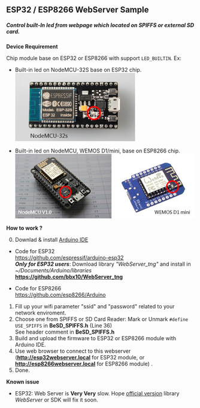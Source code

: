 ## ESP32 / ESP8266 WebServer Sample<br>
##### Control built-In led from webpage which located on SPIFFS or external SD card. #####

**Device Requirement**

Chip module base on ESP32 or ESP8266 with support `LED_BUILTIN`. Ex: 
- Built-in led on NodeMCU-32S base on ESP32 chip. <br>
![Image of ESP32](data/esp32base.jpg)

- Built-in led on NodeMCU, WEMOS D1/mini, base on ESP8266 chip.<br>
![Image of ESP8266](data/esp8266base.jpg)<br>
   
**How to work ?**
 
0. Downlad & install [Arduino IDE](https://www.arduino.cc/en/Main/Software)<br>
- Code for ESP32<br>
https://github.com/espressif/arduino-esp32 <br>
***Only for ESP32 users***: Download library *"WebServer_tng"* and install in *~/Documents/Arduino/libraries* <br>
**https://github.com/bbx10/WebServer_tng**

- Code for ESP8266<br>
https://github.com/esp8266/Arduino

 
1. Fill up your wifi parameter "ssid" and "password" related to your network enviroment.
2. Choose one from SPIFFS or SD Card Reader:
   Mark or Unmark `#define USE_SPIFFS`  in **BeSD_SPIFFS.h** (Line 36)<br>
   See header comment in **BeSD_SPIFFS.h**
3. Build and upload the firmware to ESP32 or ESP8266 module with Arduino IDE.
4. Use web browser to connect to this webserver (**http://esp32webserver.local** for ESP32 module, or **http://esp8266webserver.local** for ESP8266 module) . 
5. Done.

**Known issue**
- ESP32: Web Server is **Very Very** slow. Hope [official version](https://github.com/espressif/arduino-esp32) library *WebServer* or SDK will fix it soon.


